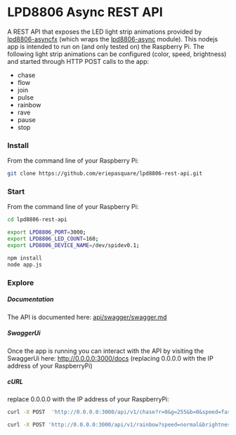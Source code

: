 # LPD8806 Async REST API

A REST API that exposes the LED light strip animations provided by [lpd8806-asyncfx](https://www.npmjs.com/package/lpd8806-asyncfx) (which wraps the [lpd8806-async](https://www.npmjs.com/package/lpd8806-async) module).  This nodejs app is intended to run on (and only tested on) the Raspberry Pi.  The following light strip animations can be configured (color, speed, brightness) and started through HTTP POST calls to the app:
 * chase
 * flow
 * join
 * pulse
 * rainbow
 * rave
 * pause
 * stop

### Install
From the command line of your Raspberry Pi:
```bash
git clone https://github.com/eriepasquare/lpd8806-rest-api.git
```

### Start
From the command line of your Raspberry Pi:

```bash
cd lpd8806-rest-api

export LPD8806_PORT=3000;
export LPD8806_LED_COUNT=160;
export LPD8806_DEVICE_NAME=/dev/spidev0.1;

npm install
node app.js
```

### Explore

##### Documentation
The API is documented here: [api/swagger/swagger.md](api/swagger/swagger.md)

##### SwaggerUi
Once the app is running you can interact with the API by visiting the SwaggerUi here: http://0.0.0.0:3000/docs  (replacing 0.0.0.0 with the IP address of your RaspberryPi)

##### cURL
replace 0.0.0.0 with the IP address of your RaspberryPi:
```bash
curl -X POST  'http://0.0.0.0:3000/api/v1/chase?r=0&g=255&b=0&speed=fastest'

curl -X POST 'http://0.0.0.0:3000/api/v1/rainbow?speed=normal&brightness=normal'

```
